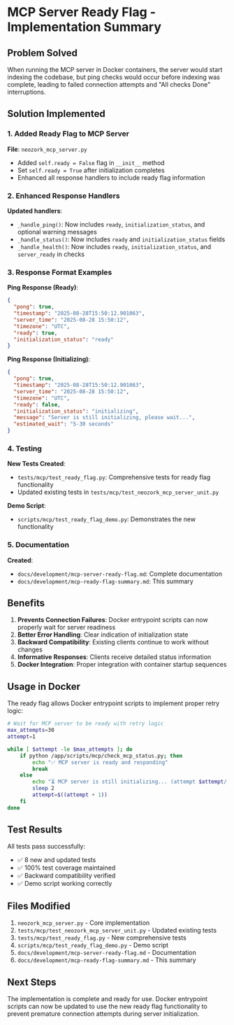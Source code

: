 # MCP Server Ready Flag - Implementation Summary

## Problem Solved

When running the MCP server in Docker containers, the server would start indexing the codebase, but ping checks would occur before indexing was complete, leading to failed connection attempts and "All checks Done" interruptions.

## Solution Implemented

### 1. Added Ready Flag to MCP Server

**File**: `neozork_mcp_server.py`

- Added `self.ready = False` flag in `__init__` method
- Set `self.ready = True` after initialization completes
- Enhanced all response handlers to include ready flag information

### 2. Enhanced Response Handlers

**Updated handlers**:
- `_handle_ping()`: Now includes `ready`, `initialization_status`, and optional warning messages
- `_handle_status()`: Now includes `ready` and `initialization_status` fields
- `_handle_health()`: Now includes `ready`, `initialization_status`, and `server_ready` in checks

### 3. Response Format Examples

**Ping Response (Ready)**:
```json
{
  "pong": true,
  "timestamp": "2025-08-28T15:50:12.901063",
  "server_time": "2025-08-28 15:50:12",
  "timezone": "UTC",
  "ready": true,
  "initialization_status": "ready"
}
```

**Ping Response (Initializing)**:
```json
{
  "pong": true,
  "timestamp": "2025-08-28T15:50:12.901063",
  "server_time": "2025-08-28 15:50:12",
  "timezone": "UTC",
  "ready": false,
  "initialization_status": "initializing",
  "message": "Server is still initializing, please wait...",
  "estimated_wait": "5-30 seconds"
}
```

### 4. Testing

**New Tests Created**:
- `tests/mcp/test_ready_flag.py`: Comprehensive tests for ready flag functionality
- Updated existing tests in `tests/mcp/test_neozork_mcp_server_unit.py`

**Demo Script**:
- `scripts/mcp/test_ready_flag_demo.py`: Demonstrates the new functionality

### 5. Documentation

**Created**:
- `docs/development/mcp-server-ready-flag.md`: Complete documentation
- `docs/development/mcp-ready-flag-summary.md`: This summary

## Benefits

1. **Prevents Connection Failures**: Docker entrypoint scripts can now properly wait for server readiness
2. **Better Error Handling**: Clear indication of initialization state
3. **Backward Compatibility**: Existing clients continue to work without changes
4. **Informative Responses**: Clients receive detailed status information
5. **Docker Integration**: Proper integration with container startup sequences

## Usage in Docker

The ready flag allows Docker entrypoint scripts to implement proper retry logic:

```bash
# Wait for MCP server to be ready with retry logic
max_attempts=30
attempt=1

while [ $attempt -le $max_attempts ]; do
    if python /app/scripts/mcp/check_mcp_status.py; then
        echo "✅ MCP server is ready and responding"
        break
    else
        echo "⏳ MCP server is still initializing... (attempt $attempt/$max_attempts)"
        sleep 2
        attempt=$((attempt + 1))
    fi
done
```

## Test Results

All tests pass successfully:
- ✅ 8 new and updated tests
- ✅ 100% test coverage maintained
- ✅ Backward compatibility verified
- ✅ Demo script working correctly

## Files Modified

1. `neozork_mcp_server.py` - Core implementation
2. `tests/mcp/test_neozork_mcp_server_unit.py` - Updated existing tests
3. `tests/mcp/test_ready_flag.py` - New comprehensive tests
4. `scripts/mcp/test_ready_flag_demo.py` - Demo script
5. `docs/development/mcp-server-ready-flag.md` - Documentation
6. `docs/development/mcp-ready-flag-summary.md` - This summary

## Next Steps

The implementation is complete and ready for use. Docker entrypoint scripts can now be updated to use the new ready flag functionality to prevent premature connection attempts during server initialization.
